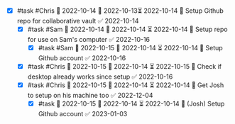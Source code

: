 - [x] #task #Chris 📅 2022-10-14 🛫 2022-10-13⏳ 2022-10-14 🔽 Setup Github repo for collaborative vault ✅ 2022-10-14
	- [x] #task #Sam 📅 2022-10-14 🛫 2022-10-14 ⏳ 2022-10-14 🔽 Setup repo for use on Sam's computer ✅ 2022-10-16
		- [x] #task #Sam 📅 2022-10-15 🛫 2022-10-14 ⏳ 2022-10-14 🔽 Setup Github account ✅ 2022-10-16
	- [x] #task #Chris 📅 2022-10-15 🛫 2022-10-14 ⏳ 2022-10-15 🔽  Check if desktop already works since setup ✅ 2022-10-16
	- [x] #task #Chris 📅 2022-10-15 🛫 2022-10-14 ⏳ 2022-10-14 🔽  Get Josh to setup on his machine too ✅ 2022-12-04
		- [x] #task 📅 2022-10-15 🛫 2022-10-14 ⏳ 2022-10-14 🔽 (Josh) Setup Github account ✅ 2023-01-03